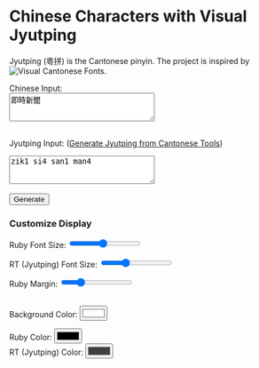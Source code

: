 # Chinese Characters with Visual Jyutping
Jyutping (粵拼) is the Cantonese pinyin.  The project is inspired by ![Visual Cantonese Fonts](https://visual-fonts.com/).

<form id="inputForm">
  <label for="chineseInput">Chinese Input:</label><br>
  <textarea id="chineseInput" rows="3" cols="30">即時新聞</textarea><br><br>

  <label for="jyutpingInput">Jyutping Input:</label>
  (<a href="https://www.cantonesetools.org/en/cantonese-to-jyutping" target="_blank">Generate Jyutping from Cantonese Tools</a>)<br>
  <textarea id="jyutpingInput" rows="3" cols="30">zik1 si4 san1 man4</textarea><br><br>

  <input type="button" value="Generate" onclick="generateOutput()">
</form>

### Customize Display
<label for="rubyFontSize">Ruby Font Size:</label>
<input type="range" id="rubyFontSize" min="10" max="40" value="24" oninput="updateStyles()"><br>

<label for="rtFontSize">RT (Jyutping) Font Size:</label>
<input type="range" id="rtFontSize" min="8" max="20" value="12" oninput="updateStyles()"><br>

<label for="rubyMargin">Ruby Margin:</label>
<input type="range" id="rubyMargin" min="0" max="20" value="5" oninput="updateStyles()"><br><br>

<label for="bgColor">Background Color:</label>
<input type="color" id="bgColor" value="#ffffff" oninput="updateColors()"><br>

<label for="rubyColor">Ruby Color:</label>
<input type="color" id="rubyColor" value="#000000" oninput="updateColors()"><br>
<label for="rtColor">RT (Jyutping) Color:</label>
<input type="color" id="rtColor" value="#404040" oninput="updateColors()"><br><br>

<div id="output"></div>
